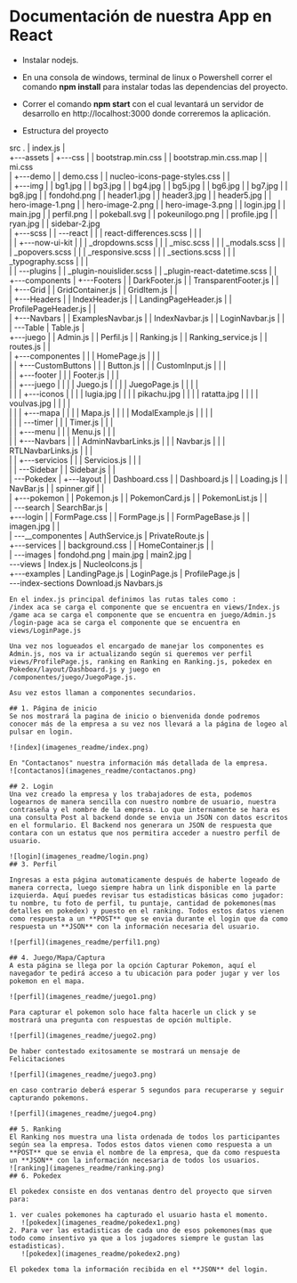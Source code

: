 # Documentación de nuestra App en React
- Instalar nodejs.

- En una consola de windows, terminal de linux o Powershell correr el comando **npm install** para           instalar todas las dependencias del proyecto.

- Correr el comando **npm start** con el cual levantará un servidor de desarrollo en http://localhost:3000   donde correremos la aplicación.

- Estructura del proyecto

src
.
   |   index.js
   |   
   +---assets
   |   +---css
   |   |       bootstrap.min.css
   |   |       bootstrap.min.css.map
   |   |       mi.css   
   |   +---demo
   |   |       demo.css
   |   |       nucleo-icons-page-styles.css
   |   |         
   |   +---img
   |   |       bg1.jpg
   |   |       bg3.jpg
   |   |       bg4.jpg
   |   |       bg5.jpg
   |   |       bg6.jpg
   |   |       bg7.jpg
   |   |       bg8.jpg
   |   |       fondohd.png
   |   |       header1.jpg
   |   |       header3.jpg
   |   |       header5.jpg
   |   |       hero-image-1.png
   |   |       hero-image-2.png
   |   |       hero-image-3.png
   |   |       login.jpg
   |   |       main.jpg
   |   |       perfil.png
   |   |       pokeball.svg
   |   |       pokeunilogo.png
   |   |       profile.jpg
   |   |       ryan.jpg
   |   |       sidebar-2.jpg  
   |   +---scss
   |   |   \---react
   |   |       |   react-differences.scss
   |   |       |   
   |   |       +---now-ui-kit
   |   |       |       _dropdowns.scss
   |   |       |       _misc.scss
   |   |       |       _modals.scss
   |   |       |       _popovers.scss
   |   |       |       _responsive.scss
   |   |       |       _sections.scss
   |   |       |       _typography.scss
   |   |       |       
   |   |       \---plugins
   |   |               _plugin-nouislider.scss
   |   |               _plugin-react-datetime.scss
   |   |                    
   +---components
   |   +---Footers
   |   |       DarkFooter.js
   |   |       TransparentFooter.js
   |   |       
   |   +---Grid
   |   |       GridContainer.js
   |   |       GridItem.js
   |   |       
   |   +---Headers
   |   |       IndexHeader.js
   |   |       LandingPageHeader.js
   |   |       ProfilePageHeader.js
   |   |       
   |   +---Navbars
   |   |       ExamplesNavbar.js
   |   |       IndexNavbar.js
   |   |       LoginNavbar.js
   |   |       
   |   \---Table
   |           Table.js
   |           
   +---juego
   |   |   Admin.js
   |   |   Perfil.js
   |   |   Ranking.js
   |   |   Ranking_service.js
   |   |   routes.js
   |   |   
   |   +---componentes
   |   |   |   HomePage.js
   |   |   |   
   |   |   +---CustomButtons
   |   |   |       Button.js
   |   |   |       CustomInput.js
   |   |   |       
   |   |   +---footer
   |   |   |       Footer.js
   |   |   |               
   |   |   +---juego
   |   |   |   |   Juego.js
   |   |   |   |   JuegoPage.js
   |   |   |   |   
   |   |   |   +---iconos
   |   |   |   |       lugia.jpg
   |   |   |   |       pikachu.jpg
   |   |   |   |       ratatta.jpg
   |   |   |   |       voulvas.jpg
   |   |   |   |       
   |   |   |   +---mapa
   |   |   |   |       Mapa.js
   |   |   |   |       ModalExample.js
   |   |   |   |       
   |   |   |   \---timer
   |   |   |           Timer.js
   |   |   |           
   |   |   +---menu
   |   |   |       Menu.js
   |   |   |       
   |   |   +---Navbars
   |   |   |       AdminNavbarLinks.js
   |   |   |       Navbar.js
   |   |   |       RTLNavbarLinks.js
   |   |   |       
   |   |   +---servicios
   |   |   |       Servicios.js
   |   |   |       
   |   |   \---Sidebar
   |   |           Sidebar.js
   |   |           
   |   \---Pokedex
   |       +---layout
   |       |       Dashboard.css
   |       |       Dashboard.js
   |       |       Loading.js
   |       |       NavBar.js
   |       |       spinner.gif
   |       |       
   |       +---pokemon
   |       |       Pokemon.js
   |       |       PokemonCard.js
   |       |       PokemonList.js
   |       |       
   |       \---search
   |               SearchBar.js
   |               
   +---login
   |   |   FormPage.css
   |   |   FormPage.js
   |   |   FormPageBase.js
   |   |   imagen.jpg
   |   |   
   |   \---__componentes
   |           AuthService.js
   |           PrivateRoute.js
   |           
   +---services
   |   |   background.css
   |   |   HomeContainer.js
   |   |   
   |   \---images
   |           fondohd.png
   |           main.jpg
   |           main2.jpg
   |           
   \---views
       |   Index.js
       |   NucleoIcons.js
       |   
       +---examples
       |       LandingPage.js
       |       LoginPage.js
       |       ProfilePage.js
       |       
       \---index-sections
               Download.js
               Navbars.js

```
En el index.js principal definimos las rutas tales como :
/index aca se carga el componente que se encuentra en views/Index.js
/game aca se carga el componente que se encuentra en juego/Admin.js
/login-page aca se carga el componente que se encuentra en views/LoginPage.js

Una vez nos logueados el encargado de manejar los componentes es Admin.js, nos va ir actualizando según si queremos ver perfil views/ProfilePage.js, ranking en Ranking en Ranking.js, pokedex en Pokedex/layout/Dashboard.js y juego en /componentes/juego/JuegoPage.js.

Asu vez estos llaman a componentes secundarios.

## 1. Página de inicio
Se nos mostrará la pagina de inicio o bienvenida donde podremos conocer más de la empresa a su vez nos llevará a la página de logeo al pulsar en login. 

![index](imagenes_readme/index.png)

En "Contactanos" nuestra información más detallada de la empresa.
![contactanos](imagenes_readme/contactanos.png)

## 2. Login
Una vez creado la empresa y los trabajadores de esta, podemos logearnos de manera sencilla con nuestro nombre de usuario, nuestra contraseña y el nombre de la empresa. Lo que internamente se hara es una consulta Post al backend donde se envia un JSON con datos escritos en el formulario. El Backend nos generara un JSON de respuesta que contara con un estatus que nos permitira acceder a nuestro perfil de usuario.

![login](imagenes_readme/login.png)
## 3. Perfil

Ingresas a esta página automaticamente después de haberte logeado de manera correcta, luego siempre habra un link disponible en la parte izquierda. Aquí puedes revisar tus estadisticas básicas como jugador: tu nombre, tu foto de perfil, tu puntaje, cantidad de pokemones(mas detalles en pokedex) y puesto en el ranking. Todos estos datos vienen como respuesta a un **POST** que se envia durante el login que da como respuesta un **JSON** con la información necesaria del usuario.

![perfil](imagenes_readme/perfil1.png)

## 4. Juego/Mapa/Captura
A esta página se llega por la opción Capturar Pokemon, aquí el navegador te pedirá acceso a tu ubicación para poder jugar y ver los pokemon en el mapa.

![perfil](imagenes_readme/juego1.png)

Para capturar el pokemon solo hace falta hacerle un click y se mostrará una pregunta con respuestas de opción multiple.

![perfil](imagenes_readme/juego2.png)

De haber contestado exitosamente se mostrará un mensaje de Felicitaciones

![perfil](imagenes_readme/juego3.png)

en caso contrario deberá esperar 5 segundos para recuperarse y seguir capturando pokemons.

![perfil](imagenes_readme/juego4.png)

## 5. Ranking
El Ranking nos muestra una lista ordenada de todos los participantes según sea la empresa. Todos estos datos vienen como respuesta a un **POST** que se envia el nombre de la empresa, que da como respuesta un **JSON** con la información necesaria de todos los usuarios.
![ranking](imagenes_readme/ranking.png)
## 6. Pokedex

El pokedex consiste en dos ventanas dentro del proyecto que sirven para:

1. ver cuales pokemones ha capturado el usuario hasta el momento.
   ![pokedex](imagenes_readme/pokedex1.png)
2. Para ver las estadisticas de cada uno de esos pokemones(mas que todo como insentivo ya que a los jugadores siempre le gustan las estadisticas).
   ![pokedex](imagenes_readme/pokedex2.png)

El pokedex toma la información recibida en el **JSON** del login.
